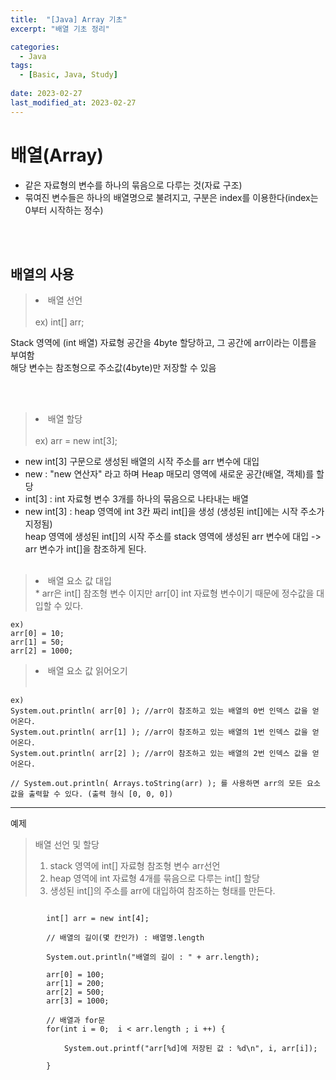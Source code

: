 ```yaml
---
title:  "[Java] Array 기초"
excerpt: "배열 기초 정리"

categories:
  - Java
tags:
  - [Basic, Java, Study]
 
date: 2023-02-27
last_modified_at: 2023-02-27
---
```



# 배열(Array)
- 같은 자료형의 변수를 하나의 묶음으로 다루는 것(자료 구조)
- 묶여진 변수들은 하나의 배열명으로 불려지고, 구분은 index를 이용한다(index는 0부터 시작하는 정수)

<br><br>

## 배열의 사용

><li>배열 선언</li> <br />
>  ex) int[] arr; <br>
Stack 영역에 (int 배열) 자료형 공간을 4byte 할당하고, 그 공간에 arr이라는 이름을 부여함<br>
해당 변수는 참조형으로 주소값(4byte)만 저장할 수 있음

<br><br>  
><li>배열 할당</li> <br />
>  ex) arr = new int[3];<br>
- new int[3] 구문으로 생성된 배열의 시작 주소를 arr 변수에 대입 <br>
- new : "new 연산자" 라고 하며 Heap 매모리 영역에 새로운 공간(배열, 객체)를 할당 <br>
- int[3] : int 자료형 변수 3개를 하나의 묶음으로 나타내는 배열 <br>
- new int[3] : heap 영역에 int 3칸 짜리 int[]을 생성 (생성된 int[]에는 시작 주소가 지정됨)<br>
heap 영역에 생성된 int[]의 시작 주소를 stack 영역에 생성된 arr 변수에 대입 -> arr 변수가 int[]을 참조하게 된다.
<br><br>  
><li>배열 요소 값 대입 <br>  
>* arr은 int[] 참조형 변수 이지만 arr[0] int 자료형 변수이기 때문에 정수값을 대입할 수 있다.  

```
ex)
arr[0] = 10;   
arr[1] = 50;    
arr[2] = 1000;      
```
  
><li>배열 요소 값 읽어오기</li> <br/>
```
ex)  
System.out.println( arr[0] ); //arr이 참조하고 있는 배열의 0번 인덱스 값을 얻어온다.   
System.out.println( arr[1] ); //arr이 참조하고 있는 배열의 1번 인덱스 값을 얻어온다.   
System.out.println( arr[2] ); //arr이 참조하고 있는 배열의 2번 인덱스 값을 얻어온다. 
  
// System.out.println( Arrays.toString(arr) ); 를 사용하면 arr의 모든 요소값을 출력할 수 있다. (출력 형식 [0, 0, 0])
```
     
      
         
 <hr></hr> 
예제
    
>배열 선언 및 할당<br />
>1) stack 영역에 int[] 자료형 참조형 변수 arr선언<br />   
>2) heap 영역에 int 자료형 4개를 묶음으로 다루는 int[] 할당<br />   
>3) 생성된 int[]의 주소를 arr에 대입하여 참조하는 형태를 만든다.<br />   
      
  
  <pre><code>
		int[] arr = new int[4];
		
		// 배열의 길이(몇 칸인가) : 배열명.length
		
		System.out.println("배열의 길이 : " + arr.length);
		
		arr[0] = 100;
		arr[1] = 200;
		arr[2] = 500;
		arr[3] = 1000;

		// 배열과 for문
		for(int i = 0;  i < arr.length ; i ++) {
	
			System.out.printf("arr[%d]에 저장된 값 : %d\n", i, arr[i]);
			
		} 
</code></pre>
  
